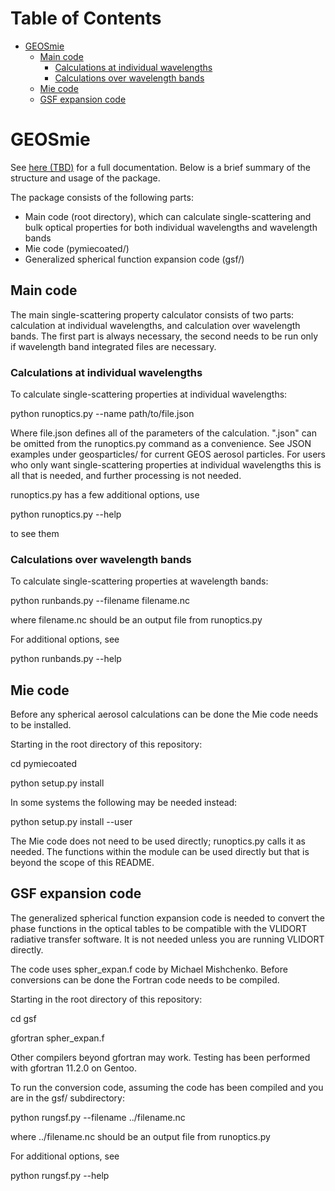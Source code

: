 Table of Contents
=================

* [GEOSmie](#geosmie)
   * [Main code](#main-code)
      * [Calculations at individual wavelengths](#calculations-at-individual-wavelengths)
      * [Calculations over wavelength bands](#calculations-over-wavelength-bands)
   * [Mie code](#mie-code)
   * [GSF expansion code](#gsf-expansion-code)

<!-- Created by https://github.com/ekalinin/github-markdown-toc -->


# GEOSmie

See [here (TBD)](tbd) for a full documentation. Below is a brief summary of the structure and usage of the package.

The package consists of the following parts:

- Main code (root directory), which can calculate single-scattering and bulk optical properties for both individual wavelengths and wavelength bands
- Mie code (pymiecoated/)
- Generalized spherical function expansion code (gsf/)

## Main code

The main single-scattering property calculator consists of two parts: calculation at individual wavelengths, and calculation over wavelength bands. The first part is always necessary, the second needs to be run only if wavelength band integrated files are necessary.

### Calculations at individual wavelengths

To calculate single-scattering properties at individual wavelengths:

python runoptics.py --name path/to/file.json

Where file.json defines all of the parameters of the calculation. ".json" can be omitted from the runoptics.py command as a convenience. See JSON examples under geosparticles/ for current GEOS aerosol particles. For users who only want single-scattering properties at individual wavelengths this is all that is needed, and further processing is not needed.

runoptics.py has a few additional options, use

python runoptics.py --help

to see them

### Calculations over wavelength bands

To calculate single-scattering properties at wavelength bands:

python runbands.py --filename filename.nc

where filename.nc should be an output file from runoptics.py

For additional options, see

python runbands.py --help

## Mie code

Before any spherical aerosol calculations can be done the Mie code needs to be installed.

Starting in the root directory of this repository:

cd pymiecoated

python setup.py install

In some systems the following may be needed instead:

python setup.py install --user

The Mie code does not need to be used directly; runoptics.py calls it as needed. The functions within the module can be used directly but that is beyond the scope of this README.

## GSF expansion code

The generalized spherical function expansion code is needed to convert the phase functions in the optical tables to be compatible with the VLIDORT radiative transfer software. It is not needed unless you are running VLIDORT directly.

The code uses spher_expan.f code by Michael Mishchenko. Before conversions can be done the Fortran code needs to be compiled. 

Starting in the root directory of this repository:

cd gsf

gfortran spher_expan.f

Other compilers beyond gfortran may work. Testing has been performed with gfortran 11.2.0 on Gentoo.

To run the conversion code, assuming the code has been compiled and you are in the gsf/ subdirectory:

python rungsf.py --filename ../filename.nc

where ../filename.nc should be an output file from runoptics.py

For additional options, see

python rungsf.py --help
